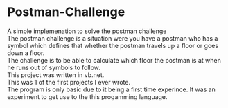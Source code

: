 # Postman-Challenge
A simple implemenation to solve the postman challenge <br/>
The postman challenge is a situation were you have a postman who has a symbol which defines that whether the postman travels up a floor or goes down a floor. <br/>
The challenge is to be able to calculate which floor the postman is at when he runs out of symbols to follow. <br/>
This project was written in vb.net. <br />
This was 1 of the first projects I ever wrote. <br />
The program is only basic due to it being a first time experince. It was an experiment to get use to the this progamming language. 
